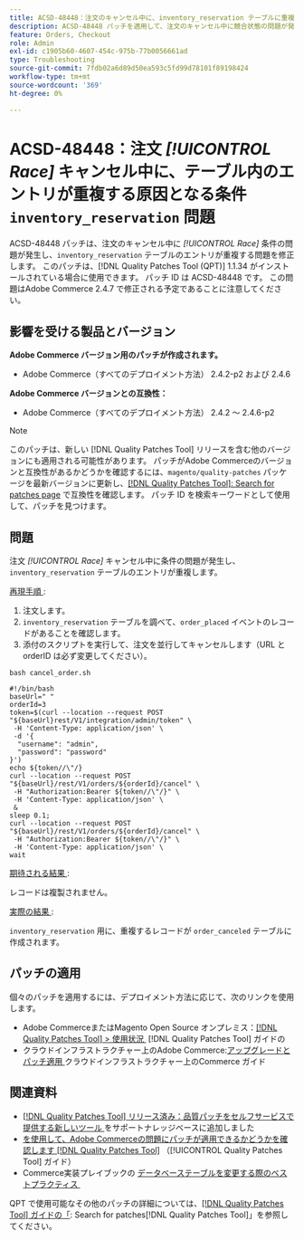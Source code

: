 ```yaml
---
title: ACSD-48448：注文のキャンセル中に、inventory_reservation テーブルに重複したエントリが発生する競合状態の問題
description: ACSD-48448 パッチを適用して、注文のキャンセル中に競合状態の問題が発生し、inventory_reservation テーブルのエントリが重複するAdobe Commerce パフォーマンスの問題を修正してください。
feature: Orders, Checkout
role: Admin
exl-id: c1905b60-4607-454c-975b-77b0056661ad
type: Troubleshooting
source-git-commit: 7fdb02a6d89d50ea593c5fd99d78101f89198424
workflow-type: tm+mt
source-wordcount: '369'
ht-degree: 0%

---
```


# ACSD-48448：注文 *[!UICONTROL Race]* キャンセル中に、テーブル内のエントリが重複する原因となる条件 `inventory_reservation` 問題

ACSD-48448 パッチは、注文のキャンセル中に *[!UICONTROL Race]* 条件の問題が発生し、`inventory_reservation` テーブルのエントリが重複する問題を修正します。 このパッチは、[!DNL Quality Patches Tool (QPT)] 1.1.34 がインストールされている場合に使用できます。 パッチ ID は ACSD-48448 です。 この問題はAdobe Commerce 2.4.7 で修正される予定であることに注意してください。

## 影響を受ける製品とバージョン

**Adobe Commerce バージョン用のパッチが作成されます。**

* Adobe Commerce（すべてのデプロイメント方法） 2.4.2-p2 および 2.4.6

**Adobe Commerce バージョンとの互換性：**

* Adobe Commerce（すべてのデプロイメント方法） 2.4.2 ～ 2.4.6-p2

>[!NOTE]
>
>このパッチは、新しい [!DNL Quality Patches Tool] リリースを含む他のバージョンにも適用される可能性があります。 パッチがAdobe Commerceのバージョンと互換性があるかどうかを確認するには、`magento/quality-patches` パッケージを最新バージョンに更新し、[[!DNL Quality Patches Tool]: Search for patches page](https://experienceleague.adobe.com/tools/commerce-quality-patches/index.html?lang=ja) で互換性を確認します。 パッチ ID を検索キーワードとして使用して、パッチを見つけます。

## 問題

注文 *[!UICONTROL Race]* キャンセル中に条件の問題が発生し、`inventory_reservation` テーブルのエントリが重複します。

<u> 再現手順 </u>:

1. 注文します。
1. `inventory_reservation` テーブルを調べて、`order_placed` イベントのレコードがあることを確認します。
1. 添付のスクリプトを実行して、注文を並行してキャンセルします（URL と orderID は必ず変更してください）。

`bash cancel_order.sh`

```
#!/bin/bash
baseUrl=" "
orderId=3
token=$(curl --location --request POST "${baseUrl}rest/V1/integration/admin/token" \
 -H 'Content-Type: application/json' \
 -d '{
  "username": "admin",
  "password": "password"
}')
echo ${token//\"/}
curl --location --request POST "${baseUrl}/rest/V1/orders/${orderId}/cancel" \
 -H "Authorization:Bearer ${token//\"/}" \
 -H 'Content-Type: application/json' \
 &
sleep 0.1;
curl --location --request POST "${baseUrl}/rest/V1/orders/${orderId}/cancel" \
 -H "Authorization:Bearer ${token//\"/}" \
 -H 'Content-Type: application/json' \
wait
```

<u> 期待される結果 </u>:

レコードは複製されません。

<u> 実際の結果 </u>:

`inventory_reservation` 用に、重複するレコードが `order_canceled` テーブルに作成されます。

## パッチの適用

個々のパッチを適用するには、デプロイメント方法に応じて、次のリンクを使用します。

* Adobe CommerceまたはMagento Open Source オンプレミス：[[!DNL Quality Patches Tool] > 使用状況 &#x200B;](/help/tools/quality-patches-tool/usage.md) [!DNL Quality Patches Tool] ガイドの
* クラウドインフラストラクチャー上のAdobe Commerce:[&#x200B; アップグレードとパッチ適用 &#x200B;](https://experienceleague.adobe.com/docs/commerce-cloud-service/user-guide/develop/upgrade/apply-patches.html?lang=ja) クラウドインフラストラクチャー上のCommerce ガイド

## 関連資料

* [[!DNL Quality Patches Tool]  リリース済み：品質パッチをセルフサービスで提供する新しいツール &#x200B;](https://experienceleague.adobe.com/ja/docs/commerce-operations/tools/quality-patches-tool/quality-patches-tool-to-self-serve-quality-patches) をサポートナレッジベースに追加しました
* [&#x200B; を使用して、Adobe Commerceの問題にパッチが適用できるかどうかを確認します  [!DNL Quality Patches Tool]](/help/tools/quality-patches-tool/patches-available-in-qpt/check-patch-for-magento-issue-with-magento-quality-patches.md) （[!UICONTROL Quality Patches Tool] ガイド）
* Commerce実装プレイブックの [&#x200B; データベーステーブルを変更する際のベストプラクティス &#x200B;](https://experienceleague.adobe.com/ja/docs/commerce-operations/implementation-playbook/best-practices/development/modifying-core-and-third-party-tables#why-adobe-recommends-avoiding-modifications)

QPT で使用可能なその他のパッチの詳細については、[[!DNL Quality Patches Tool] ガイドの「](https://experienceleague.adobe.com/tools/commerce-quality-patches/index.html?lang=ja): Search for patches[!DNL Quality Patches Tool]」を参照してください。
